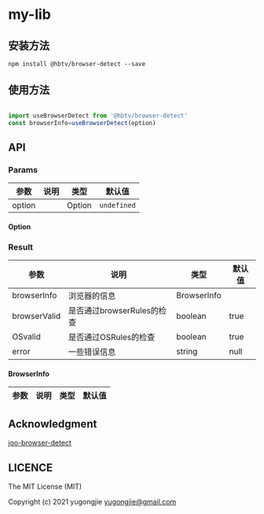 # my-lib 

## 安装方法

`npm install @hbtv/browser-detect --save`

## 使用方法

```javascript

import useBrowserDetect from '@hbtv/browser-detect'
const browserInfo=useBrowserDetect(option)
```

## API

### Params

|  参数  |  说明  |  类型  |  默认值  |
|  ---   |  ---  |  ---  |  ---  |
|  option  |    |  Option  | `undefined`  |

#### Option

### Result

|  参数  |  说明  |  类型  |  默认值  |
|  ---   |  ---  |  ---  |  ---  |
| browserInfo | 浏览器的信息 | BrowserInfo | |
| browserValid | 是否通过browserRules的检查 | boolean | true
| OSvalid | 是否通过OSRules的检查 | boolean | true
| error | 一些错误信息 | string | null

#### BrowserInfo

|  参数  |  说明  |  类型  |  默认值  |
|  ---   |  ---  |  ---  |  ---  |

## Acknowledgment

[joo-browser-detect](https://github.com/shayanypn/joo-browser-detect)

## LICENCE

The MIT License (MIT)

Copyright (c) 2021 yugongjie yugongjie@gmail.com
